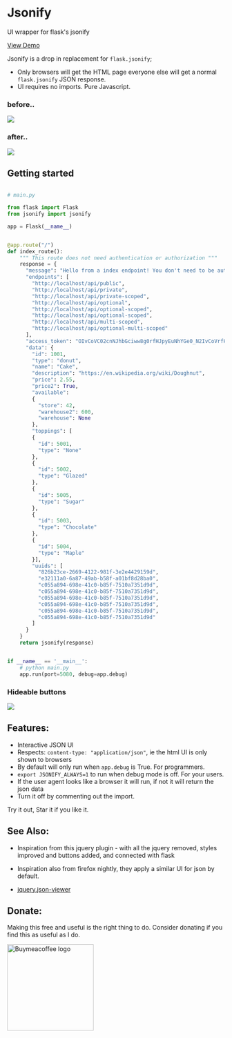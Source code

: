 # Jsonify
UI wrapper for flask's jsonify

[View Demo](https://xzava.github.io/jsonify/demo.html)

Jsonify is a drop in replacement for `flask.jsonify`;
- Only browsers will get the HTML page everyone else will get a normal `flask.jsonify` JSON response.
- UI requires no imports. Pure Javascript.

### before..
<img src="https://xzava.github.io/jsonify/jsonify-before.png"></img>

### after..
<img src="https://xzava.github.io/jsonify/jsonify2.png"></img>

## Getting started

```python

# main.py

from flask import Flask
from jsonify import jsonify

app = Flask(__name__)


@app.route("/")
def index_route():
	""" This route does not need authentication or authorization """
	response = {
	  "message": "Hello from a index endpoint! You don't need to be authenticated to see this.",
	  "endpoints": [
	    "http://localhost/api/public",
	    "http://localhost/api/private",
	    "http://localhost/api/private-scoped",
	    "http://localhost/api/optional",
	    "http://localhost/api/optional-scoped",
	    "http://localhost/api/optional-scoped",
	    "http://localhost/api/multi-scoped",
	    "http://localhost/api/optional-multi-scoped"
	  ],
	  "access_token": "OIvCoVC02cnNJhbGciww8g0rfHJpyEuNhYGe0_N2IvCoVrfH2c9DXGe_N2r4eySKj9DXfHOq43Xtc3zCi9Q",
	  "data": {
	    "id": 1001,
	    "type": "donut",
	    "name": "Cake",
	    "description": "https://en.wikipedia.org/wiki/Doughnut",
	    "price": 2.55,
	    "price2": True,
	    "available":
	    {
	      "store": 42,
	      "warehouse2": 600,
	      "warehouse": None
	    },
	    "toppings": [
	    {
	      "id": 5001,
	      "type": "None"
	    },
	    {
	      "id": 5002,
	      "type": "Glazed"
	    },
	    {
	      "id": 5005,
	      "type": "Sugar"
	    },
	    {
	      "id": 5003,
	      "type": "Chocolate"
	    },
	    {
	      "id": 5004,
	      "type": "Maple"
	    }],
	    "uuids": [
	      "826b23ce-2669-4122-981f-3e2e4429159d",
	      "e32111a0-6a87-49ab-b58f-a01bf8d28ba0",
	      "c055a894-698e-41c0-b85f-7510a7351d9d",
	      "c055a894-698e-41c0-b85f-7510a7351d9d",
	      "c055a894-698e-41c0-b85f-7510a7351d9d",
	      "c055a894-698e-41c0-b85f-7510a7351d9d",
	      "c055a894-698e-41c0-b85f-7510a7351d9d",
	      "c055a894-698e-41c0-b85f-7510a7351d9d"
	    ]
	  }
	}
	return jsonify(response)


if __name__ == '__main__':
	# python main.py
	app.run(port=5080, debug=app.debug)


```

### Hideable buttons

<img src="https://xzava.github.io/jsonify/jsonify-buttons.png"></img>


## Features:

- Interactive JSON UI
- Respects: `content-type: "application/json"`, ie the html UI is only shown to browsers
- By default will only run when `app.debug` is True. For programmers.
- `export JSONIFY_ALWAYS=1` to run when debug mode is off. For your users.
- If the user agent looks like a browser it will run, if not it will return the json data
- Turn it off by commenting out the import.


Try it out, Star it if you like it.



## See Also:
- Inspiration from this jquery plugin - with all the jquery removed, styles improved and buttons added, and connected with flask
- Inspiration also from firefox nightly, they apply a similar UI for json by default.

- [jquery.json-viewer](https://github.com/abodelot/jquery.json-viewer)


## Donate:

Making this free and useful is the right thing to do. Consider donating if you find this as useful as I do. 

[<td style="text-align:center"> <img alt="Buymeacoffee logo" src="https://ci5.googleusercontent.com/proxy/bUcfJu5843uyZkufO2ah5B0cSK9zAEiPrnrMmAIrGgdi6Y2nS4VMINilrSPkWV4_wSOkz5kiWzk82Odgt4yAOLQ5zez5BiqBun0PORk6uyTFgx2tLYLMkQfZ=s0-d-e1-ft#https://cdn.buymeacoffee.com/assets/img/email-template/bmc-new-logo.png" style="max-width:100%;width:200px" class="CToWUd"> </td>](https://www.buymeacoffee.com/kaurifund)

